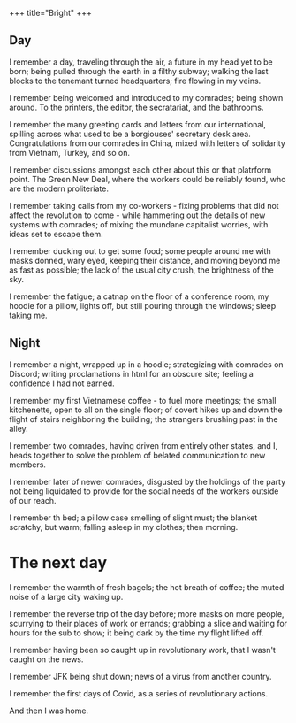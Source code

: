 +++
title="Bright"
+++

## Day

I remember a day, traveling through the air, a future in my head yet to be born; being pulled through the earth in a filthy subway; walking the last blocks to the tenemant turned headquarters; fire flowing in my veins.

I remember being welcomed and introduced to my comrades; being shown around. To the printers, the editor, the secratariat, and the bathrooms.

I remember the many greeting cards and letters from our international, spilling across what used to be a borgiouses' secretary desk area. Congratulations from our comrades in China, mixed with letters of solidarity from Vietnam, Turkey, and so on.

I remember discussions amongst each other about this or that platrform point. The Green New Deal, where the workers could be reliably found, who are the modern proliteriate.

I remember taking calls from my co-workers - fixing problems that did not affect the revolution to come - while hammering out the details of new systems with comrades; of mixing the mundane capitalist worries, with ideas set to escape them.

I remember ducking out to get some food; some people around me with masks donned, wary eyed, keeping their distance, and moving beyond me as fast as possible; the lack of the usual city crush, the brightness of the sky.

I remember the fatigue; a catnap on the floor of a conference room, my hoodie for a pillow, lights off, but still pouring through the windows; sleep taking me.

## Night

I remember a night, wrapped up in a hoodie; strategizing with comrades on Discord; writing proclamations in html for an obscure site; feeling a confidence I had not earned.

I remember my first Vietnamese coffee - to fuel more meetings; the small kitchenette, open to all on the single floor; of covert hikes up and down the flight of stairs neighboring the building; the strangers brushing past in the alley.

I remember two comrades, having driven from entirely other states, and I, heads together to solve the problem of belated communication to new members.

I remember later of newer comrades, disgusted by the holdings of the party not being liquidated to provide for the social needs of the workers outside of our reach.

I remember th bed; a pillow case smelling of slight must; the blanket scratchy, but warm; falling asleep in my clothes; then morning.

# The next day

I remember the warmth of fresh bagels; the hot breath of coffee; the muted noise of a large city waking up.

I remember the reverse trip of the day before; more masks on more people, scurrying to their places of work or errands; grabbing a slice and waiting for hours for the sub to show; it being dark by the time my flight lifted off.

I remember having been so caught up in revolutionary work, that I wasn't caught on the news.

I remember JFK being shut down; news of a virus from another country.

I remember the first days of Covid, as a series of revolutionary actions.

And then I was home.